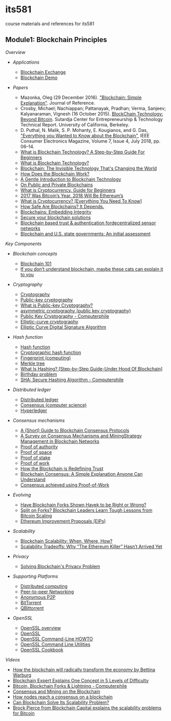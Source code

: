 # its581
course materials and references for its581

## Module1: Blockchain Principles

_*Overview*_

* _Applications_

  * [Blockchain Exchange](https://www.blockchain.com/)
  * [Blockchain Demo](https://github.com/anders94/blockchain-demo/)

* _Papers_

  * Mazonka, Oleg (29 December 2016). ["Blockchain: Simple Explanation"](http://jrxv.net/x/16/chain\.pdf). Journal of Reference.
  * Crosby, Michael; Nachiappan; Pattanayak, Pradhan; Verma, Sanjeev; Kalyanaraman, Vignesh (16   October 2015). [BlockChain Technology: Beyond Bitcoin](http://scet.berkeley.edu/wp-content/uploads/BlockchainPaper\.pdf). Sutardja Center for Entrepreneurship & Technology Technical Report. University   of California, Berkeley.
  * D. Puthal, N. Malik, S. P. Mohanty, E. Kougianos, and G. Das, ["Everything you Wanted to Know   about the Blockchain"](http://www.smohanty.org/Publications\_Journals/2018/Mohanty\_IEEE-CEM\_2018-Jul\_Blockchain\.pdf), IEEE Consumer Electronics Magazine, Volume 7, Issue 4,   July 2018, pp. 06–14.
  * [What is Blockchain Technology? A Step-by-Step Guide For Beginners](https://blockgeeks.com/guides/what-is-blockchain-technology/)
  * [What is Blockchain Technology?](https://www.coindesk.com/learn/blockchain-101/what-is-blockchain-technology)
  * [Blockchain: The Invisible Technology That's Changing the World](https://www.pcmag.com/news/blockchain-the-invisible-technology-thats-changing-the-world)
  * [How Does the Blockchain Work?](https://onezero.medium.com/how-does-the-blockchain-work-98c8cd01d2ae)
  * [A Gentle Introduction to Blockchain Technology](https://bitsonblocks.net/2015/09/09/gentle-introduction-blockchain-technology/)
  * [On Public and Private Blockchains](https://blog.ethereum.org/2015/08/07/on-public-and-private-blockchains/)
  * [What is Cryptocurrency. Guide for Beginners ](https://cointelegraph.com/bitcoin-for-beginners/what-are-cryptocurrencies) 
  * [2017 Was Bitcoin’s Year. 2018 Will Be Ethereum’s](https://www.coindesk.com/2017-bitcoins-year-2018-will-ethereums)
  * [What is Cryptocurrency? \[Everything You Need To Know\]](https://blockgeeks.com/guides/what-is-cryptocurrency/)
  * [How Safe Are Blockchains? It Depends.](https://hbr.org/2017/03/how-safe-are-blockchains-it-depends)
  * [Blockchains: Embedding Integrity](https://infospectives.co.uk/2016/01/05/blockchains-embedding-integrity/)
  * [Secure your blockchain solutions](https://developer.ibm.com/technologies/blockchain/articles/how-to-secure-blockchain-solutions/)
  * [Blockchain based trust & authentication fordecentralized sensor networks](https://arxiv.org/pdf/1706.01730.pdf)
  * [Blockchain and U.S. state governments: An initial assessment](https://www.brookings.edu/blog/techtank/2018/04/17/blockchain-and-u-s-state-governments-an-initial-assessment/)


_*Key Components*_

* _Blockchain concepts_
  * [Blockchain 101](https://www.coindesk.com/learn/blockchain-101)
  * [If you don’t understand blockchain, maybe these cats can explain it to you](https://www.cnbc.com/2017/12/17/cryptokitties-makes-it-easy-to-understand-blockchain-and-genetics.html)

* _Cryptography_

  * [Cryptography](https://en.wikipedia.org/wiki/Cryptography)
  * [Public-key cryptography](https://en.wikipedia.org/wiki/Public-key\_cryptography)
  * [What is Public-key Cryptography?](https://www.globalsign.com/en/ssl-information-center/what-is-public-key-cryptography)
  * [asymmetric cryptography (public key cryptography)](https://searchsecurity.techtarget.com/definition/asymmetric-cryptography)
  * [Public Key Cryptography - Computerphile](https://youtu.be/GSIDS\_lvRv4)
  * [Elliptic-curve cryptography](https://en.wikipedia.org/wiki/Elliptic-curve\_cryptography)
  * [Elliptic Curve Digital Signature Algorithm](https://en.wikipedia.org/wiki/Elliptic\_Curve\_Digital\_Signature\_Algorithm)

* _Hash function_

  * [Hash function](https://en.wikipedia.org/wiki/Hash\_function)
  * [Cryptographic hash function](https://en.wikipedia.org/wiki/Cryptographic\_hash\_function)
  * [Fingerprint (computing)](https://en.wikipedia.org/wiki/Fingerprint\_\(computing\))
  * [Merkle tree](https://en.wikipedia.org/wiki/Merkle\_tree)
  * [What Is Hashing? \[Step-by-Step Guide-Under Hood Of Blockchain\]](https://blockgeeks.com/guides/what-is-hashing/)
  * [Birthday problem](https://en.wikipedia.org/wiki/Birthday\_problem)
  * [SHA: Secure Hashing Algorithm - Computerphile](https://youtu.be/DMtFhACPnTY)

* _Distributed ledger_

  * [Distributed ledger](https://en.wikipedia.org/wiki/Distributed\_ledger)
  * [Consensus (computer science)](https://en.wikipedia.org/wiki/Consensus\_\(computer\_science\))
  * [Hyperledger](https://en.wikipedia.org/wiki/Hyperledger)

* _Consensus mechanisms_

  * [A (Short) Guide to Blockchain Consensus Protocols](https://www.coindesk.com/short-guide-blockchain-consensus-protocols)
  * [A Survey on Consensus Mechanisms and MiningStrategy Management in Blockchain Networks](https://arxiv.org/pdf/1805.02707.pdf)
  * [Proof of authority](https://en.wikipedia.org/wiki/Proof\_of\_authority)
  * [Proof of space](https://en.wikipedia.org/wiki/Proof\_of\_space)
  * [Proof of stake](https://en.wikipedia.org/wiki/Proof\_of\_stake)
  * [Proof of work](https://en.wikipedia.org/wiki/Proof\_of\_work)
  * [How the Blockchain is Redefining Trust](https://www.wired.com/story/how-the-blockchain-is-redefining-trust/)
  * [Blockchain Consensus: A Simple Explanation Anyone Can Understand](https://blockgeeks.com/guides/blockchain-consensus/)
  * [Consensus achieved using Proof-of-Work](https://mastanbtc.github.io/blockchainnotes/consensustypes/)
  
* _Evolving_

  * [Have Blockchain Forks Shown Hayek to be Right or Wrong?](https://www.trustnodes.com/2017/12/02/blockchain-forks-shown-hayek-right-wrong)
  * [Split on Forks? Blockchain Leaders Learn Tough Lessons from Bitcoin Scaling](https://www.coindesk.com/split-forks-blockchain-leaders-learn-tough-lessons-bitcoin-scaling)
  * [Ethereum Improvement Proposals (EIPs)](https://github.com/ethereum/EIPs)
  
* _Scalability_
  
  * [Blockchain Scalability: When, Where, How?](https://blockgeeks.com/guides/blockchain-scalability/)
  * [Scalability Tradeoffs: Why “The Ethereum Killer” Hasn’t Arrived Yet](https://medium.com/loom-network/scalability-tradeoffs-why-the-ethereum-killer-hasnt-arrived-yet-8f60a88e46c0)

* _Privacy_
  * [Solving Blockchain's Privacy Problem](https://www.newsweek.com/solving-blockchain-privacy-problem-643368)


* _Supporting Platforms_

  * [Distributed computing](https://en.wikipedia.org/wiki/Distributed\_computing)
  * [Peer-to-peer Networking](https://en.wikipedia.org/wiki/Peer-to-peer)
  * [Anonymous P2P](https://en.wikipedia.org/wiki/Anonymous\_P2P)  
  * [BitTorrent](https://en.wikipedia.org/wiki/BitTorrent)
  * [QBittorrent](https://en.wikipedia.org/wiki/QBittorrent)

* _OpenSSL_

  * [OpenSSL overview](https://en.wikipedia.org/wiki/OpenSSL)
  * [OpenSSL](https://www.openssl.org/)
  * [OpenSSL Command-Line HOWTO](https://www.madboa.com/geek/openssl/)
  * [OpenSSL Command Line Utilities](https://wiki.openssl.org/index.php/Command\_Line\_Utilities)
  * [OpenSSL Cookbook](https://www.feistyduck.com/books/openssl-cookbook/)  

_Videos_

  * [How the blockchain will radically transform the economy by Bettina Warburg](https://youtu.be/RplnSVTzvnU)
  * [Blockchain Expert Explains One Concept in 5 Levels of Difficulty](https://youtu.be/hYip_Vuv8J0)
  * [Bitcoin, Blockchain Forks & Lightning - Computerphile](https://youtu.be/8uF7RVF2osk)
  * [Consensus and Mining on the Blockchain](https://youtu.be/2HcmwfVzPEU)
  * [How nodes reach a consensus on a blockchain](https://youtu.be/DqtzxJP6Y9k)
  * [Can Blockchain Solve Its Scalability Problem?](https://youtu.be/LxuLhPtIiHA)
  * [Brock Pierce from Blockchain Capital explains the scalability problems for Bitcoin](https://youtu.be/gMFp66FRjZo)
